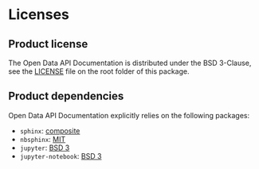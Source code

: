 # Licenses

## Product license

The Open Data API Documentation is distributed under the BSD 3-Clause,
see the [LICENSE](./LICENSE) file on the root folder of this package.

## Product dependencies

Open Data API Documentation explicitly relies on the following packages:

 - `sphinx`: [composite](https://github.com/sphinx-doc/sphinx/blob/3.x/LICENSE)
 - `nbsphinx`: [MIT](https://github.com/spatialaudio/nbsphinx/blob/master/LICENSE)
 - `jupyter`: [BSD 3](https://github.com/jupyter/jupyter/blob/master/LICENSE)
 - `jupyter-notebook`: [BSD 3](https://github.com/jupyter/notebook/blob/master/LICENSE)
